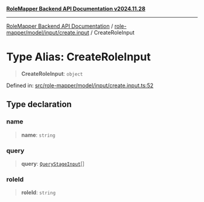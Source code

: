 [**RoleMapper Backend API Documentation v2024.11.28**](../../../../../README.md)

***

[RoleMapper Backend API Documentation](../../../../../modules.md) / [role-mapper/model/input/create.input](../README.md) / CreateRoleInput

# Type Alias: CreateRoleInput

> **CreateRoleInput**: `object`

Defined in: [src/role-mapper/model/input/create.input.ts:52](https://github.com/FlowCraft-AG/RoleMapper/blob/da8087f9c63e7aa49e7a655f3f13ecbe5687d6eb/backend/src/role-mapper/model/input/create.input.ts#L52)

## Type declaration

### name

> **name**: `string`

### query

> **query**: [`QueryStageInput`](../../query-stage.input/type-aliases/QueryStageInput.md)[]

### roleId

> **roleId**: `string`
